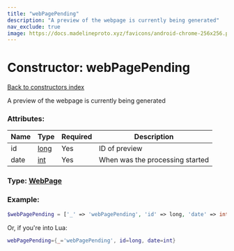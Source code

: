 ```yaml
---
title: "webPagePending"
description: "A preview of the webpage is currently being generated"
nav_exclude: true
image: https://docs.madelineproto.xyz/favicons/android-chrome-256x256.png
---
```

# Constructor: webPagePending  
[Back to constructors index](index.md)



A preview of the webpage is currently being generated

### Attributes:

| Name     |    Type       | Required | Description |
|----------|---------------|----------|-------------|
|id|[long](../types/long.md) | Yes|ID of preview|
|date|[int](../types/int.md) | Yes|When was the processing started|



### Type: [WebPage](../types/WebPage.md)


### Example:

```php
$webPagePending = ['_' => 'webPagePending', 'id' => long, 'date' => int];
```  


Or, if you're into Lua:

```lua
webPagePending={_='webPagePending', id=long, date=int}

```


